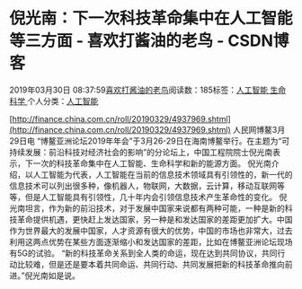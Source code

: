 
# 倪光南：下一次科技革命集中在人工智能等三方面 - 喜欢打酱油的老鸟 - CSDN博客


2019年03月30日 08:37:59[喜欢打酱油的老鸟](https://me.csdn.net/weixin_42137700)阅读数：185标签：[人工智能																](https://so.csdn.net/so/search/s.do?q=人工智能&t=blog)[生命科学																](https://so.csdn.net/so/search/s.do?q=生命科学&t=blog)[
							](https://so.csdn.net/so/search/s.do?q=人工智能&t=blog)个人分类：[人工智能																](https://blog.csdn.net/weixin_42137700/article/category/7820233)


[http://finance.china.com.cn/roll/20190329/4937969.shtml](http://finance.china.com.cn/roll/20190329/4937969.shtml)
人民网博鳌3月29日电 “博鳌亚洲论坛2019年年会”于3月26-29日在海南博鳌举行。在主题为“可持续发展：前沿科技对经济社会的影响”的分论坛上，中国工程院院士倪光南表示，下一次的科技革命集中在人工智能、生命科学和新的能源方面。
倪光南介绍，以人工智能为代表，人工智能在当前的信息技术领域具有引领性的，新一代的信息技术可以列出很多种，像机器人，物联网，大数据，云计算，移动互联网等等，但是人工智能具有引领性，几十年内会引领信息技术产生革命性的变化。
倪光南坦言，作为新的前沿技术，对于发展中国家来说都有两种可能，一种是新的科技革命提供机遇，更快赶上发达国家，另一种是和发达国家的差距更加扩大。中国作为世界最大的发展中国家，人才资源有很大的优势，中国的市场也非常大，过去利用这两点优势在某些方面逐渐缩小和发达国家的差距，比如在博鳌亚洲论坛现场有5G的试验。
“新的科技革命关系到全人类的命运，现在达到共同协议，共同行动比较难，但是还是要本着共同命运、共同行动、共同发展把新的科技革命推向前进。”倪光南如是说。

